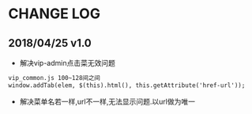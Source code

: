 # CHANGE LOG 

## 2018/04/25 v1.0
- 解决vip-admin点击菜无效问题
```html
vip_common.js 100~128间之间 
window.addTab(elem, $(this).html(), this.getAttribute('href-url'));    
```
- 解决菜单名若一样,url不一样,无法显示问题.以url做为唯一